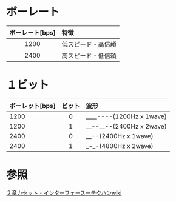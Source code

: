 # ボーレート
|ボーレート[bps]|特徴|
|:-:|:--|
|1200|低スピード・高信頼|
|2400|高スピード・低信頼|

# １ビット
|ボーレット[bps]|ビット|波形|
|:-|:-:|:-|
|1200|0|\_\_\_\_----(1200Hz x 1wave)|
|1200|1|\_\_--\_\_--(2400Hz x 2wave)|
|2400|0|\_\_--(2400Hz x 1wave)|
|2400|1|\_-\_-(4800Hz x 2wave)|

# 参照
[２章カセット・インターフェースーテクハンwiki](http://ngs.no.coocan.jp/doc/wiki.cgi/TechHan?page=2%BE%CF+%A5%AB%A5%BB%A5%C3%A5%C8%8E%A5%A5%A4%A5%F3%A5%BF%A1%BC%A5%D5%A5%A7%A5%A4%A5%B9)
